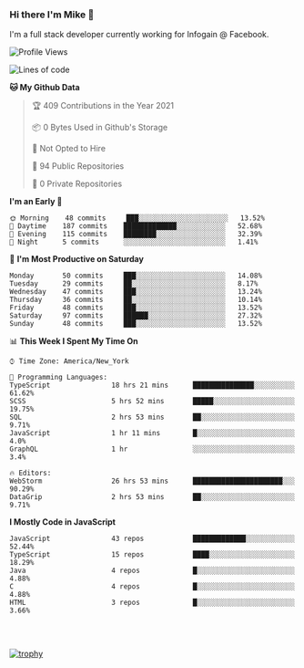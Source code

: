 ### Hi there I'm Mike 👋
I'm a full stack developer currently working for Infogain @ Facebook.

<!--START_SECTION:waka-->
![Profile Views](http://img.shields.io/badge/Profile%20Views-0-blue)

![Lines of code](https://img.shields.io/badge/From%20Hello%20World%20I%27ve%20Written-1.3%20million%20lines%20of%20code-blue)

**🐱 My Github Data** 

> 🏆 409 Contributions in the Year 2021
 > 
> 📦 0 Bytes Used in Github's Storage 
 > 
> 🚫 Not Opted to Hire
 > 
> 📜 94 Public Repositories 
 > 
> 🔑 0 Private Repositories  
 > 
**I'm an Early 🐤** 

```text
🌞 Morning    48 commits     ███░░░░░░░░░░░░░░░░░░░░░░   13.52% 
🌆 Daytime    187 commits    █████████████░░░░░░░░░░░░   52.68% 
🌃 Evening    115 commits    ████████░░░░░░░░░░░░░░░░░   32.39% 
🌙 Night      5 commits      ░░░░░░░░░░░░░░░░░░░░░░░░░   1.41%

```
📅 **I'm Most Productive on Saturday** 

```text
Monday       50 commits     ███░░░░░░░░░░░░░░░░░░░░░░   14.08% 
Tuesday      29 commits     ██░░░░░░░░░░░░░░░░░░░░░░░   8.17% 
Wednesday    47 commits     ███░░░░░░░░░░░░░░░░░░░░░░   13.24% 
Thursday     36 commits     ██░░░░░░░░░░░░░░░░░░░░░░░   10.14% 
Friday       48 commits     ███░░░░░░░░░░░░░░░░░░░░░░   13.52% 
Saturday     97 commits     ██████░░░░░░░░░░░░░░░░░░░   27.32% 
Sunday       48 commits     ███░░░░░░░░░░░░░░░░░░░░░░   13.52%

```


📊 **This Week I Spent My Time On** 

```text
⌚︎ Time Zone: America/New_York

💬 Programming Languages: 
TypeScript               18 hrs 21 mins      ███████████████░░░░░░░░░░   61.62% 
SCSS                     5 hrs 52 mins       █████░░░░░░░░░░░░░░░░░░░░   19.75% 
SQL                      2 hrs 53 mins       ██░░░░░░░░░░░░░░░░░░░░░░░   9.71% 
JavaScript               1 hr 11 mins        █░░░░░░░░░░░░░░░░░░░░░░░░   4.0% 
GraphQL                  1 hr                ░░░░░░░░░░░░░░░░░░░░░░░░░   3.4%

🔥 Editors: 
WebStorm                 26 hrs 53 mins      ██████████████████████░░░   90.29% 
DataGrip                 2 hrs 53 mins       ██░░░░░░░░░░░░░░░░░░░░░░░   9.71%

```

**I Mostly Code in JavaScript** 

```text
JavaScript               43 repos            █████████████░░░░░░░░░░░░   52.44% 
TypeScript               15 repos            ████░░░░░░░░░░░░░░░░░░░░░   18.29% 
Java                     4 repos             █░░░░░░░░░░░░░░░░░░░░░░░░   4.88% 
C                        4 repos             █░░░░░░░░░░░░░░░░░░░░░░░░   4.88% 
HTML                     3 repos             █░░░░░░░░░░░░░░░░░░░░░░░░   3.66%

```



<!--END_SECTION:waka-->

##### &nbsp;
[![trophy](https://github-profile-trophy.vercel.app/?username=uptonm&theme=dracula)](https://github.com/ryo-ma/github-profile-trophy)
